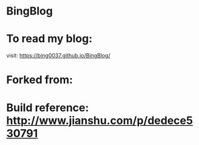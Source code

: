# BingBlog

# To read my blog:
visit: https://bing0037.github.io/BingBlog/

# Forked from: <TODO>

# Build reference: http://www.jianshu.com/p/dedece530791